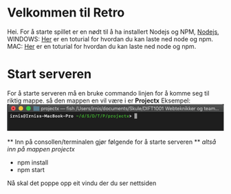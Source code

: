 # Velkommen til Retro

Hei. For å starte spillet er en nødt til å ha installert Nodejs og NPM, [Nodejs](https://nodejs.org/en/download/),
WINDOWS: [Her](https://blog.teamtreehouse.com/install-node-js-npm-windows) er en toturial for hvordan du kan laste ned node og npm.
MAC: [Her](https://treehouse.github.io/installation-guides/mac/node-mac.html) er en toturial for hvordan du kan laste ned node og npm.

# Start serveren

For å starte serveren må en bruke commando linjen for å komme seg til riktig mappe. så den mappen en vil være i er **Projectx**
Eksempel:
![Bilde av terminalen/consollen på mac der vi ser at vi er i riktig mappe](/assets/img/terminal.png)

** Inn på consollen/terminalen gjør følgende for å starte serveren **
_altså inn på mappen projectx_

- npm install
- npm start

Nå skal det poppe opp eit vindu der du ser nettsiden
